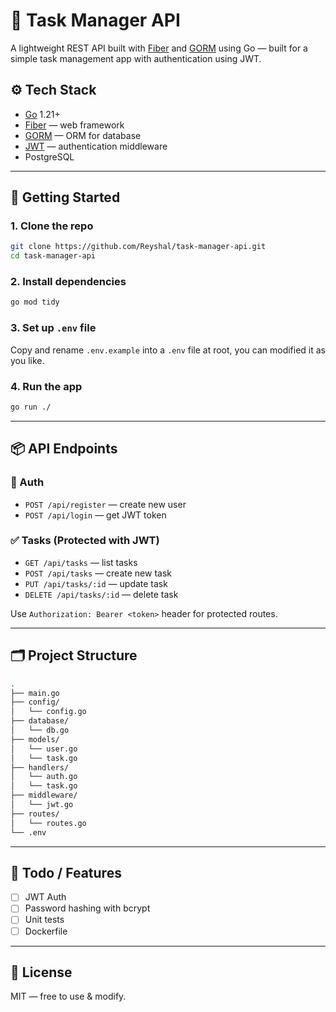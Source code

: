 # 🧠 Task Manager API

A lightweight REST API built with [Fiber](https://gofiber.io/) and [GORM](https://gorm.io/) using Go — built for a simple task management app with authentication using JWT.

## ⚙️ Tech Stack

- [Go](https://golang.org/) 1.21+
- [Fiber](https://docs.gofiber.io/) — web framework
- [GORM](https://gorm.io/) — ORM for database
- [JWT](https://docs.gofiber.io/api/middleware/jwt) — authentication middleware
- PostgreSQL

---

## 🚀 Getting Started

### 1. Clone the repo
```bash
git clone https://github.com/Reyshal/task-manager-api.git
cd task-manager-api
```

### 2. Install dependencies
```bash
go mod tidy
```

### 3. Set up `.env` file
Copy and rename `.env.example` into a `.env` file at root, you can modified it as you like.

### 4. Run the app
```bash
go run ./
```

---

## 📦 API Endpoints

### 🔐 Auth
- `POST /api/register` — create new user
- `POST /api/login` — get JWT token

### ✅ Tasks (Protected with JWT)
- `GET /api/tasks` — list tasks
- `POST /api/tasks` — create new task
- `PUT /api/tasks/:id` — update task
- `DELETE /api/tasks/:id` — delete task

Use `Authorization: Bearer <token>` header for protected routes.

---

## 🗂 Project Structure

```bash
.
├── main.go
├── config/
│   └── config.go
├── database/
│   └── db.go
├── models/
│   └── user.go
│   └── task.go
├── handlers/
│   └── auth.go
│   └── task.go
├── middleware/
│   └── jwt.go
├── routes/
│   └── routes.go
└── .env
```

---

## 🧪 Todo / Features

- [ ] JWT Auth
- [ ] Password hashing with bcrypt
- [ ] Unit tests
- [ ] Dockerfile

---

## 📄 License

MIT — free to use & modify.
